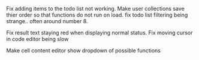 ﻿
Fix adding items to the todo list not working.
Make user collections save thier order so that functions do not run on load.
fix todo list filtering being strange.. often around number 8.

Fix result text staying red when displaying normal status.
Fix moving cursor in code editor being slow

Make cell content editor show dropdown of possible functions
